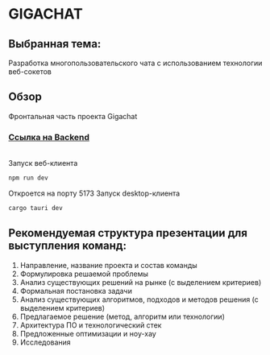 # GIGACHAT
## Выбранная тема:
Разработка многопользовательского чата с использованием технологии веб-сокетов

## Обзор
Фронтальная часть проекта Gigachat
### [Ссылка на Backend](https://gitlab.qoollo.com/Sh1bari/gigachat-backend)
\
Запуск веб-клиента
```sh
npm run dev
```
Откроется на порту 5173
Запуск desktop-клиента
```sh
cargo tauri dev
```


## Рекомендуемая структура презентации для выступления команд:

1. Направление, название проекта и состав команды
2. Формулировка решаемой проблемы
3. Анализ существующих решений на рынке (с выделением критериев)
4. Формальная постановка задачи
5. Анализ существующих алгоритмов, подходов и методов решения (с выделением критериев)
6. Предлагаемое решение (метод, алгоритм или технологии)
7. Архитектура ПО и технологический стек
8. Предложенные оптимизации и ноу-хау
9. Исследования